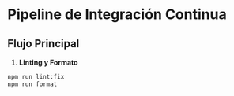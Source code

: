 # Pipeline de Integración Continua

## Flujo Principal

1. **Linting y Formato**
```bash
npm run lint:fix
npm run format